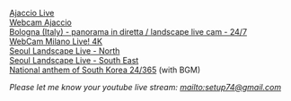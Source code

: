 [Ajaccio Live](https://www.youtube.com/watch?v=PdMEQ5oJS6g)  
[Webcam Ajaccio](https://www.youtube.com/watch?v=wxycl3WxDmc)  
[Bologna (Italy) - panorama in diretta / landscape live cam - 24/7](https://www.youtube.com/watch?v=K6_qnay-zQU)  
[WebCam Milano Live! 4K](https://www.youtube.com/watch?v=BtQOtzgZLhE)  
[Seoul Landscape Live - North](http://www.youtube.com/watch?v=V9uQRj1PNHs)  
[Seoul Landscape Live - South East](https://www.youtube.com/watch?v=JOAJlnmcCMY)  
[National anthem of South Korea 24/365](https://www.youtube.com/watch?v=7UgBPJ_QOEY) (with BGM)  

*Please let me know your youtube live stream: [mailto:setup74@gmail.com](mailto:setup74@gmail.com?subject=World%20Landscpae%20Live%20Registration)*
